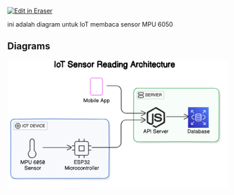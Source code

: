 <p><a target="_blank" href="https://app.eraser.io/workspace/iA8LFqA7MizWPCItcBiD" id="edit-in-eraser-github-link"><img alt="Edit in Eraser" src="https://firebasestorage.googleapis.com/v0/b/second-petal-295822.appspot.com/o/images%2Fgithub%2FOpen%20in%20Eraser.svg?alt=media&amp;token=968381c8-a7e7-472a-8ed6-4a6626da5501"></a></p>

ini adalah diagram untuk IoT membaca sensor MPU 6050


<!-- eraser-additional-content -->
## Diagrams
<!-- eraser-additional-files -->
<a href="/Diagram-IoT Sensor Reading Architecture-1.eraserdiagram" data-element-id="PanYO3vkrzk6F0_q9Ih2E"><img src="/.eraser/iA8LFqA7MizWPCItcBiD___5H1FdY7sxdeyKztsYICI5FlFX7v2___---diagram----8fcf7954fd3cab32669c5ce533c1aa8f-IoT-Sensor-Reading-Architecture.png" alt="" data-element-id="PanYO3vkrzk6F0_q9Ih2E" /></a>
<!-- end-eraser-additional-files -->
<!-- end-eraser-additional-content -->
<!--- Eraser file: https://app.eraser.io/workspace/iA8LFqA7MizWPCItcBiD --->